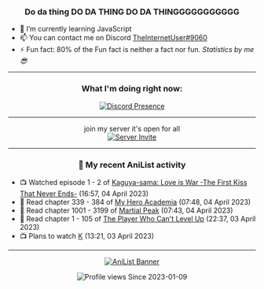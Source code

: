 <div align="center">

### Do da thing DO DA THING DO DA THINGGGGGGGGGGG
</div>

- 🌱 I’m currently learning JavaScript
- 📫 You can contact me on Discord [TheInternetUser#9060](https://discord.com/users/534117072796385300)
- ⚡ Fun fact: 80% of the Fun fact is neither a fact nor fun. _Statistics by me 😎_
<hr>

<div align="center">

### What I'm doing right now:
[![Discord Presence](https://lanyard.cnrad.dev/api/534117072796385300)](https://discord.com/users/534117072796385300)
<hr>

join my server it's open for all <br>
[![Server Invite](https://invidget.switchblade.xyz/bfYgVHxrSs)](https://discord.gg/bfYgVHxrSs)

<hr>
  
### 🌸 My recent AniList activity

</div>

<!-- ANILIST_ACTIVITY:start -->

-   📺 Watched episode 1 - 2 of [Kaguya-sama: Love is War -The First Kiss That Never Ends-](https://anilist.co/anime/151384) (16:57, 04 April 2023)
-   📖 Read chapter 339 - 384 of [My Hero Academia](https://anilist.co/manga/85486) (07:48, 04 April 2023)
-   📖 Read chapter 1001 - 3199 of [Martial Peak](https://anilist.co/manga/104494) (07:43, 04 April 2023)
-   📖 Read chapter 1 - 105 of [The Player Who Can't Level Up](https://anilist.co/manga/130511) (22:37, 03 April 2023)
-   📺 Plans to watch [K](https://anilist.co/anime/14467) (13:21, 03 April 2023)

<!-- ANILIST_ACTIVITY:end -->
<hr>

<div align="center">

[![AniList Banner](https://img.anili.st/User/929966)](https://anilist.co/user/TheInternetUser)

![Profile views](https://gpvc.arturio.dev/TheInternetUse7) Since 2023-01-09

</div>
